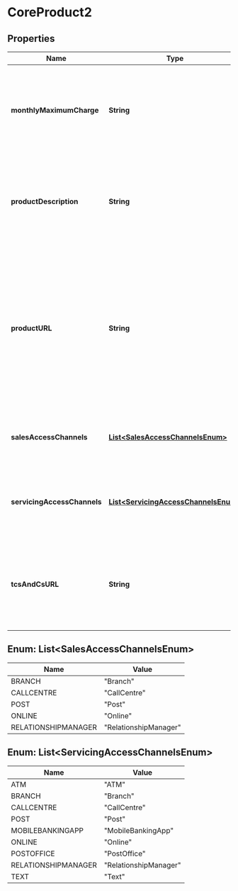 
# CoreProduct2

## Properties
Name | Type | Description | Notes
------------ | ------------- | ------------- | -------------
**monthlyMaximumCharge** | **String** | The maximum relevant charges that could accrue as defined fully in Part 7 of the CMA order |  [optional]
**productDescription** | **String** | The description of the PCA product used for marketing purposes from a customer perspective. |  [optional]
**productURL** | **String** | URL provided by the organisation which redirects to the product (on live products only) available on an external website. There might be more than one product at a given URL. |  [optional]
**salesAccessChannels** | [**List&lt;SalesAccessChannelsEnum&gt;**](#List&lt;SalesAccessChannelsEnum&gt;) | Channels through which a customer can open an account. |  [optional]
**servicingAccessChannels** | [**List&lt;ServicingAccessChannelsEnum&gt;**](#List&lt;ServicingAccessChannelsEnum&gt;) | Methods by which a customer can access the services associated to the PCA product |  [optional]
**tcsAndCsURL** | **String** | URL provided by the financial institution which redirects to the PCA T&amp;Cs on an external website |  [optional]


<a name="List<SalesAccessChannelsEnum>"></a>
## Enum: List&lt;SalesAccessChannelsEnum&gt;
Name | Value
---- | -----
BRANCH | &quot;Branch&quot;
CALLCENTRE | &quot;CallCentre&quot;
POST | &quot;Post&quot;
ONLINE | &quot;Online&quot;
RELATIONSHIPMANAGER | &quot;RelationshipManager&quot;


<a name="List<ServicingAccessChannelsEnum>"></a>
## Enum: List&lt;ServicingAccessChannelsEnum&gt;
Name | Value
---- | -----
ATM | &quot;ATM&quot;
BRANCH | &quot;Branch&quot;
CALLCENTRE | &quot;CallCentre&quot;
POST | &quot;Post&quot;
MOBILEBANKINGAPP | &quot;MobileBankingApp&quot;
ONLINE | &quot;Online&quot;
POSTOFFICE | &quot;PostOffice&quot;
RELATIONSHIPMANAGER | &quot;RelationshipManager&quot;
TEXT | &quot;Text&quot;




